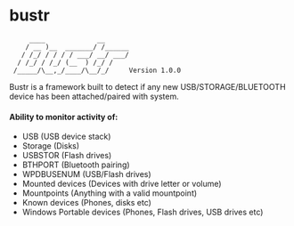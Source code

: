 # bustr

```
     ____             __
    / __ )__  _______/ /______
   / /_/ / / / / ___/ __/ ___/
  / /_/ / /_/ (__  ) /_/ /    
 /_____/\__,_/____/\__/_/     Version 1.0.0
 ```
 
Bustr is a framework built to detect if any new USB/STORAGE/BLUETOOTH
device has been attached/paired with system.

#### Ability to monitor activity of:
   * USB (USB device stack)
   * Storage (Disks)
   * USBSTOR (Flash drives)
   * BTHPORT (Bluetooth pairing)
   * WPDBUSENUM (USB/Flash drives)
   * Mounted devices (Devices with drive letter or volume)
   * Mountpoints (Anything with a valid mountpoint)  
   * Known devices (Phones, disks etc)
   * Windows Portable devices (Phones, Flash drives, USB drives etc)
